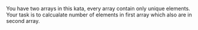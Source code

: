You have two arrays in this kata, every array contain only unique elements. Your task is to calcualate number of elements in first array which also are in second array.